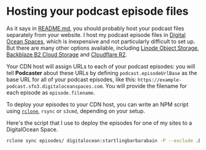 # Hosting your podcast episode files

As it says in [README.md](README.md), you should probably host your podcast files separately from your website. I host my podcast episode files in [Digital Ocean Spaces][], which is inexpensive and not particularly difficult to set up. But there are many other options available, including [Linode Object Storage][], [Backblaze B2 Cloud Storage][] and [Cloudflare R2][].

[Digital Ocean Spaces]: https://www.digitalocean.com/products/spaces
[Linode Object Storage]: https://www.linode.com/products/object-storage/
[Backblaze B2 Cloud Storage]: https://www.backblaze.com/cloud-storage
[Cloudflare R2]: https://developers.cloudflare.com/r2/

Your CDN host will assign URLs to each of your podcast episodes: you will tell  **Podcaster** about these URLs by defining `podcast.episodeUrlBase` as the base URL for all of your podcast episodes, like this: `https://example-podcast.sfo3.digitaloceanspaces.com`. You will provide the filename for each episode as `episode.filename`.

To deploy your episodes to your CDN host, you can write an NPM script using [`rclone`][rclone], `rsync` or `s3cmd`, depending on your setup.

[rclone]: https://rclone.org

Here's the script that I use to deploy the episodes for one of my sites to a DigitalOcean Space.

```sh
rclone sync episodes/ digitalocean:startlingbarbarabain -P --exclude .DS_Store
```
